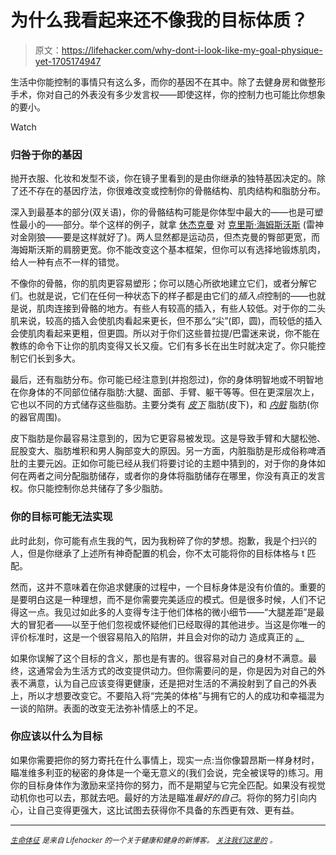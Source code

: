 # 为什么我看起来还不像我的目标体质？

> 原文：<https://lifehacker.com/why-dont-i-look-like-my-goal-physique-yet-1705174947>

生活中你能控制的事情只有这么多，而你的基因不在其中。除了去健身房和做整形手术，你对自己的外表没有多少发言权——即使这样，你的控制力也可能比你想象的要小。

Watch

### 归咎于你的基因

抛开衣服、化妆和发型不谈，你在镜子里看到的是由你继承的独特基因决定的。除了还不存在的基因疗法，你很难改变或控制你的骨骼结构、肌肉结构和脂肪分布。

深入到最基本的部分(双关语)，你的骨骼结构可能是你体型中最大的——也是可塑性最小的——部分。举个这样的例子，就拿 [休杰克曼](http://cdn2-b.examiner.com/sites/default/files/styles/image_content_width/hash/86/a4/86a449bc40b2ff0da648aaf1f44dddb7.jpg?itok=nDQZ4Wmx) 对 [克里斯·海姆斯沃斯](http://data.whicdn.com/images/30043519/Thors-GLORIOUS-Body-A-Glance-Back-on-Chris-Hemsworth-4_large.jpg) (雷神对金刚狼——要是这样就好了)。两人显然都是运动员，但杰克曼的臀部更宽，而海姆斯沃斯的肩膀更宽。你不能改变这个基本框架，但你可以有选择地锻炼肌肉，给人一种有点不一样的错觉。

不像你的骨骼，你的肌肉更容易塑形；你可以随心所欲地建立它们，或者分解它们。也就是说，它们在任何一种状态下的样子都是由它们的*插入点*控制的——也就是说，肌肉连接到骨骼的地方。有些人有较高的插入，有些人较低。对于你的二头肌来说，较高的插入会使肌肉看起来更长，但不那么“尖”(即，圆)，而较低的插入会使肌肉看起来更粗，但更圆。所以对于你们这些普拉提/巴雷迷来说，你不能在教练的命令下让你的肌肉变得又长又瘦。它们有多长在出生时就决定了。你只能控制它们长到多大。

最后，还有脂肪分布。你可能已经注意到(并抱怨过)，你的身体明智地或不明智地在你身体的不同部位储存脂肪:大腿、面部、手臂、躯干等等。但在更深层次上，它也以不同的方式储存这些脂肪。主要分类有 [*皮下*](http://en.wikipedia.org/wiki/Subcutaneous_tissue#Subcutaneous_fat) 脂肪(皮下)，和 [*内脏*](http://en.wikipedia.org/wiki/Adipose_tissue#Epicardial_fat) 脂肪(你的器官周围)。

皮下脂肪是你最容易注意到的，因为它更容易被发现。这是导致手臂和大腿松弛、屁股变大、脂肪堆积和男人胸部变大的原因。另一方面，内脏脂肪是形成俗称啤酒肚的主要元凶。正如你可能已经从我们将要讨论的主题中猜到的，对于你的身体如何在两者之间分配脂肪储存，或者你的身体将脂肪储存在哪里，你没有真正的发言权。你只能控制你总共储存了多少脂肪。

### 你的目标可能无法实现

此时此刻，你可能有点生我的气，因为我粉碎了你的梦想。抱歉，我是个扫兴的人，但是你继承了上述所有神奇配置的机会，你不太可能将你的目标体格与 t 匹配。

然而，这并不意味着在你追求健康的过程中，一个目标身体是没有价值的。重要的是要明白这是一种理想，而不是你需要完美适应的模式。但是很多时候，人们不记得这一点。我见过如此多的人变得专注于他们体格的微小细节——“大腿差距”是最大的冒犯者——以至于他们忽视或怀疑他们已经取得的其他进步。当这是你唯一的评价标准时，这是一个很容易陷入的陷阱，并且会对你的动力 造成真正的 [。](https://lifehacker.com/why-setting-large-fitness-goals-may-backfire-1703826548)

如果你误解了这个目标的含义，那也是有害的。很容易对自己的身材不满意。最终，这通常会为生活方式的改变提供动力。但你需要问的是，你是因为对自己的外表不满意，认为自己应该变得更健康，还是把对生活的不满投射到了自己的外表上，所以才想要改变它。不要陷入将“完美的体格”与拥有它的人的成功和幸福混为一谈的陷阱。表面的改变无法弥补情感上的不足。

### 你应该以什么为目标

如果你需要把你的努力寄托在什么事情上，现实一点:当你像碧昂斯一样身材时，瞄准维多利亚的秘密的身体是一个毫无意义的(我们会说，完全被误导的)练习。用你的目标身体作为激励来坚持你的努力，而不是期望与它完全匹配。如果没有视觉动机你也可以去，那就去吧。最好的方法是瞄准*最好的自己*。将你的努力引向内心，让自己变得更强大，这比试图去获得你不具备的东西更有效、更有益。

* * *

[*<small>生命体征</small>*](http://vitals.lifehacker.com/) *<small>是来自 Lifehacker 的一个关于健康和健身的新博客。</small>* [*<small>关注我们这里的</small>*](https://twitter.com/VitalsLH) *<small>。</small>*